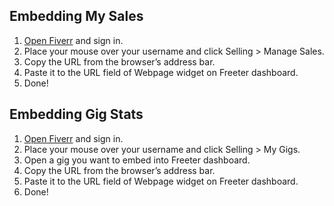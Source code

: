 ## Embedding My Sales

1. <a href="{{ curItem.homeUrl|e }}" rel="noopener noreferrer" target="_blank">Open Fiverr</a> and sign in.
2. Place your mouse over your username and click Selling > Manage Sales.
3. Copy the URL from the browser’s address bar.
4. Paste it to the URL field of Webpage widget on Freeter dashboard.
5. Done!

## Embedding Gig Stats

1. <a href="{{ curItem.homeUrl|e }}" rel="noopener noreferrer" target="_blank">Open Fiverr</a> and sign in.
2. Place your mouse over your username and click Selling > My Gigs.
3. Open a gig you want to embed into Freeter dashboard.
4. Copy the URL from the browser’s address bar.
5. Paste it to the URL field of Webpage widget on Freeter dashboard.
6. Done!
